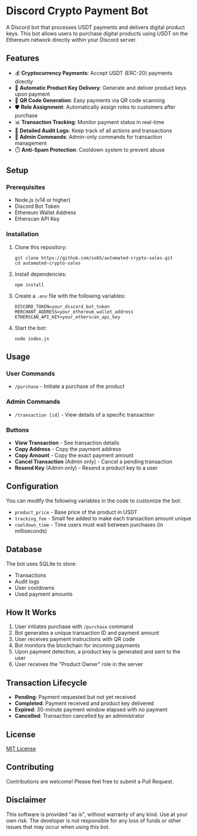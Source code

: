 # Discord Crypto Payment Bot

A Discord bot that processes USDT payments and delivers digital product keys. This bot allows users to purchase digital products using USDT on the Ethereum network directly within your Discord server.

## Features

- 💰 **Cryptocurrency Payments**: Accept USDT (ERC-20) payments directly
- 🔑 **Automatic Product Key Delivery**: Generate and deliver product keys upon payment
- 📱 **QR Code Generation**: Easy payments via QR code scanning
- 🛡️ **Role Assignment**: Automatically assign roles to customers after purchase
- 📊 **Transaction Tracking**: Monitor payment status in real-time
- 📝 **Detailed Audit Logs**: Keep track of all actions and transactions
- 🔐 **Admin Commands**: Admin-only commands for transaction management
- ⏱️ **Anti-Spam Protection**: Cooldown system to prevent abuse

## Setup

### Prerequisites

- Node.js (v14 or higher)
- Discord Bot Token
- Ethereum Wallet Address
- Etherscan API Key

### Installation

1. Clone this repository:
   ```
   git clone https://github.com/sx65/automated-crypto-sales.git
   cd automated-crypto-sales
   ```

2. Install dependencies:
   ```
   npm install
   ```

3. Create a `.env` file with the following variables:
   ```
   DISCORD_TOKEN=your_discord_bot_token
   MERCHANT_ADDRESS=your_ethereum_wallet_address
   ETHERSCAN_API_KEY=your_etherscan_api_key
   ```

4. Start the bot:
   ```
   node index.js
   ```

## Usage

### User Commands

- `/purchase` - Initiate a purchase of the product

### Admin Commands

- `/transaction [id]` - View details of a specific transaction

### Buttons

- **View Transaction** - See transaction details
- **Copy Address** - Copy the payment address
- **Copy Amount** - Copy the exact payment amount
- **Cancel Transaction** (Admin only) - Cancel a pending transaction
- **Resend Key** (Admin only) - Resend a product key to a user

## Configuration

You can modify the following variables in the code to customize the bot:

- `product_price` - Base price of the product in USDT
- `tracking_fee` - Small fee added to make each transaction amount unique
- `cooldown_time` - Time users must wait between purchases (in milliseconds)

## Database

The bot uses SQLite to store:

- Transactions
- Audit logs
- User cooldowns
- Used payment amounts

## How It Works

1. User initiates purchase with `/purchase` command
2. Bot generates a unique transaction ID and payment amount
3. User receives payment instructions with QR code
4. Bot monitors the blockchain for incoming payments
5. Upon payment detection, a product key is generated and sent to the user
6. User receives the "Product Owner" role in the server

## Transaction Lifecycle

- **Pending**: Payment requested but not yet received
- **Completed**: Payment received and product key delivered
- **Expired**: 30-minute payment window elapsed with no payment
- **Cancelled**: Transaction cancelled by an administrator

## License

[MIT License](LICENSE)

## Contributing

Contributions are welcome! Please feel free to submit a Pull Request.

## Disclaimer

This software is provided "as is", without warranty of any kind. Use at your own risk. The developer is not responsible for any loss of funds or other issues that may occur when using this bot.
